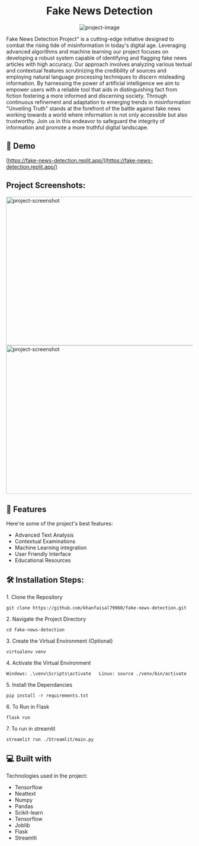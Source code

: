<h1 align="center" id="title">Fake News Detection</h1>

<p align="center"><img src="https://socialify.git.ci/khanfaisal79960/fake-news-detection/image?description=1&amp;descriptionEditable=Fact%20Checker&amp;language=1&amp;name=1&amp;owner=1&amp;pattern=Circuit%20Board&amp;theme=Light" alt="project-image"></p>

<p id="description">Fake News Detection Project" is a cutting-edge initiative designed to combat the rising tide of misinformation in today's digital age. Leveraging advanced algorithms and machine learning our project focuses on developing a robust system capable of identifying and flagging fake news articles with high accuracy. Our approach involves analyzing various textual and contextual features scrutinizing the credibility of sources and employing natural language processing techniques to discern misleading information. By harnessing the power of artificial intelligence we aim to empower users with a reliable tool that aids in distinguishing fact from fiction fostering a more informed and discerning society. Through continuous refinement and adaptation to emerging trends in misinformation "Unveiling Truth" stands at the forefront of the battle against fake news working towards a world where information is not only accessible but also trustworthy. Join us in this endeavor to safeguard the integrity of information and promote a more truthful digital landscape.</p>

<h2>🚀 Demo</h2>

[https://fake-news-detection.replit.app/](https://fake-news-detection.replit.app/)

<h2>Project Screenshots:</h2>

<img src="https://i.ibb.co/HdRKCcp/Screenshot-2024-03-08-152706.png" alt="project-screenshot" width="640" height="400/" figcaption="Streamlit Demo">

<img src="https://i.ibb.co/njSYdRT/Screenshot-2024-03-08-152912.png" alt="project-screenshot" width="640" height="400/" figcaption="Flask Demo">

  
  
<h2>🧐 Features</h2>

Here're some of the project's best features:

*   Advanced Text Analysis
*   Contextual Examinations
*   Machine Learning integration
*   User Friendly Interface
*   Educational Resources

<h2>🛠️ Installation Steps:</h2>

<p>1. Clone the Repository</p>

```
git clone https://github.com/khanfaisal79960/fake-news-detection.git
```

<p>2. Navigate the Project Directory</p>

```
cd fake-news-detection
```

<p>3. Create the Virtual Environment (Optional)</p>

```
virtualenv venv
```

<p>4. Activate the Virtual Environment</p>

```
Windows: .\venv\Scripts\activate   Linux: source ./venv/bin/activate
```

<p>5. Install the Dependancies</p>

```
pip install -r requirements.txt
```

<p>6. To Run in Flask</p>

```
flask run
```

<p>7. To run in streamlit</p>

```
streamlit run ./Streamlit/main.py
```

  
  
<h2>💻 Built with</h2>

Technologies used in the project:

*   Tensorflow
*   Neattext
*   Numpy
*   Pandas
*   Scikit-learn
*   Tensorflow
*   Joblib
*   Flask
*   Streamlti

